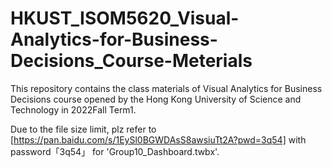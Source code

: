 # HKUST_ISOM5620_Visual-Analytics-for-Business-Decisions_Course-Meterials
This repository contains the class materials of Visual Analytics for Business Decisions course opened by the Hong Kong University of Science and Technology in 2022Fall Term1.

Due to the file size limit, plz refer to [https://pan.baidu.com/s/1EySl0BGWDAsS8awsiuTt2A?pwd=3q54] with password「3q54」 for 'Group10_Dashboard.twbx'.
